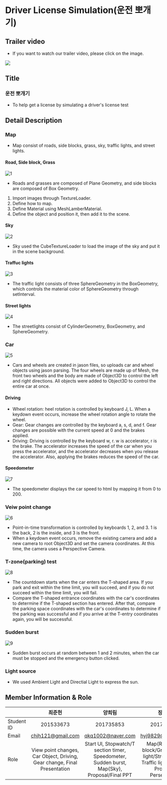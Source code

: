 Driver License Simulation(운전 뽀개기)
===

## Trailer video
* If you want to watch our trailer video, please click on the image.

[![](https://img.youtube.com/vi/fStbaCUpIW0/0.jpg)](http://www.youtube.com/watch?v=fStbaCUpIW0 "")

## Title
### 운전 뽀개기
* To help get a license by simulating a driver's license test

## Detail Description
### Map
- Map consist of roads, side blocks, grass, sky, traffic lights, and street lights.
#### Road, Side block, Grass
![1](https://github.com/JunHeon-Ch/Driver_License_Simulation/blob/main/wiki_image/1.PNG)
- Roads and grasses are composed of Plane Geometry, and side blocks are composed of Box Geometry.
1. Import images through TextureLoader.
2. Define how to map.
3. Define Material using MeshLamberMaterial.
4. Define the object and position it, then add it to the scene.
#### Sky
![2](https://github.com/JunHeon-Ch/Driver_License_Simulation/blob/main/wiki_image/2.PNG)
- Sky used the CubeTextureLoader to load the image of the sky and put it in the scene background.
#### Traffuc lights
![3](https://github.com/JunHeon-Ch/Driver_License_Simulation/blob/main/wiki_image/3.PNG)
- The traffic light consists of three SphereGeometry in the BoxGeometry, which controls the material color of SphereGeometry through setInterval.
#### Street lights
![4](https://github.com/JunHeon-Ch/Driver_License_Simulation/blob/main/wiki_image/4.PNG)
- The streetlights consist of CylinderGeometry, BoxGeometry, and SphereGeometry.

### Car
![5](https://github.com/JunHeon-Ch/Driver_License_Simulation/blob/main/wiki_image/5.PNG)
- Cars and wheels are created in jason files, so uploads car and wheel objects using jason parsing. The four wheels are made up of Mesh, the front two wheels and the body are made of Object3D to control the left and right directions. All objects were added to Object3D to control the entire car at once.
#### Driving
- Wheel rotation: heel rotation is controlled by keyboard J, L. When a keydown event occurs, increase the wheel rotation angle to rotate the wheel.
- Gear: Gear changes are controlled by the keyboard a, s, d, and f. Gear changes are possible with the current speed at 0 and the brakes applied.
- Driving: Driving is controlled by the keyboard w, r. w is accelerator, r is the brake. The accelerator increases the speed of the car when you press the accelerator, and the accelerator decreases when you release the accelerator. Also, applying the brakes reduces the speed of the car.
#### Speedometer
![7](https://github.com/JunHeon-Ch/Driver_License_Simulation/blob/main/wiki_image/7.PNG)
- The speedometer displays the car speed to html by mapping it from 0 to 200.

### Veiw point change
![6](https://github.com/JunHeon-Ch/Driver_License_Simulation/blob/main/wiki_image/6.PNG)
- Point-in-time transformation is controlled by keyboards 1, 2, and 3. 1 is the back, 2 is the inside, and 3 is the front.
- When a keydown event occurs, remove the existing camera and add a new camera to root Object3D and set the camera coordinates. At this time, the camera uses a Perspective Camera.

### T-zone(parking) test
![8](https://github.com/JunHeon-Ch/Driver_License_Simulation/blob/main/wiki_image/8.PNG)
- The countdown starts when the car enters the T-shaped area. If you park and exit within the time limit, you will succeed, and if you do not succeed within the time limit, you will fail.
- Compare the T-shaped entrance coordinates with the car's coordinates to determine if the T-shaped section has entered. After that, compare the parking space coordinates with the car's coordinates to determine if the parking was successful and if you arrive at the T-entry coordinates again, you will be successful.

### Sudden burst
![9](https://github.com/JunHeon-Ch/Driver_License_Simulation/blob/main/wiki_image/9.png)
- Sudden burst occurs at random between 1 and 2 minutes, when the car must be stopped and the emergency button clicked.

### Light source
- We used Ambient Light and Directial Light to express the sun.

## Member Information & Role
||최준헌 | 양희림 | 장하영 |
|:-|:-:|:-:|:-:|
Student ID| 201533673 | 201735853 | 201735872 |
Email |chjh121@gmail.com|qkq1002@naver.com|hyj9829@gmail.com|
Role |View point changes, Car Object, Driving, Gear change, Final Presentation|Start UI, Stopwatch/T section timer, Speedometer, Sudden burst, Map(Sky), Proposal/Final PPT|Map(Road/Side block/Grass/Traffic light/Street Lamp), Traffic light change, Proposal Persentation|
